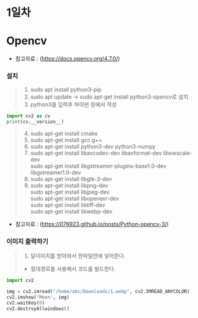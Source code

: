 # 1일차

# Opencv
- 참고자료 : (https://docs.opencv.org/4.7.0/)

### 설치
> 1. sudo apt install python3-pip
> 2. sudo apt update -> sudo apt-get install python3-opencv로 설치
> 3. python3를 입력후 파이썬 창에서 작성

```python
import cv2 as cv
print(cv.__version__)
```

> 4. sudo apt-get install cmake
> 5. sudo apt-get install gcc g++
> 6. sudo apt-get install python3-dev python3-numpy
> 7. sudo apt-get install libavcodec-dev libavformat-dev libswscale-dev   
     sudo apt-get install libgstreamer-plugins-base1.0-dev libgstreamer1.0-dev
> 7. sudo apt-get install libgtk-3-dev
> 8. sudo apt-get install libpng-dev   
     sudo apt-get install libjpeg-dev   
     sudo apt-get install libopenexr-dev   
     sudo apt-get install libtiff-dev   
     sudo apt-get install libwebp-dev   
* 참고자료 : (https://076923.github.io/posts/Python-opencv-3/)

### 이미지 출력하기

> 1. 달이미지를 받아와서 한파일안에 넣어준다.
> * 절대경로를 사용해서 코드를 빌드한다.

```python
import cv2

img = cv2.imread("/home/abc/Downloads/1.webp", cv2.IMREAD_ANYCOLOR)
cv2.imshow('Moon', img)
cv2.waitKey(0)
cv2.destroyAllwindows()
```
